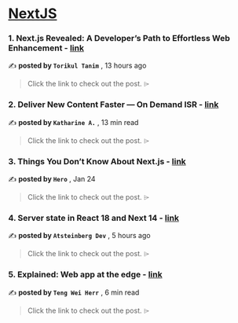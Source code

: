 
<h1><a href=https://medium.com/tag/nextjs/recommended target="_blank" rel="noopener noreferrer">NextJS</a></h1>
<h3>1. Next.js Revealed: A Developer’s Path to Effortless Web Enhancement - <a href=https://medium.com/@torikulswe/next-js-revealed-a-developers-path-to-effortless-web-enhancement-4e601cad0b76?source=tag_recommended_feed---------0-84----------nextjs----------8a6d0fd3_e607_4278_a67e_00c5014bf357------- target="_blank" rel="noopener noreferrer">link</a></h3>

✍️ **posted by `Torikul Tanim`** <date> , 13 hours ago</date>

<blockquote>Click the link to check out the post. ⌲</blockquote>

<h3>2. Deliver New Content Faster — On Demand ISR - <a href=https://medium.com/stackademic/on-demand-incremental-static-regeneration-3aac500641d8?source=tag_recommended_feed---------1-107----------nextjs----------8a6d0fd3_e607_4278_a67e_00c5014bf357------- target="_blank" rel="noopener noreferrer">link</a></h3>

✍️ **posted by `Katharine A.`** <date> , 13 min read</date>

<blockquote>Click the link to check out the post. ⌲</blockquote>

<h3>3. Things You Don’t Know About Next.js - <a href=https://medium.com/javascript-in-plain-english/things-you-dont-know-about-next-js-02ee54cb5b7f?source=tag_recommended_feed---------2-85----------nextjs----------8a6d0fd3_e607_4278_a67e_00c5014bf357------- target="_blank" rel="noopener noreferrer">link</a></h3>

✍️ **posted by `Hero`** <date> , Jan 24</date>

<blockquote>Click the link to check out the post. ⌲</blockquote>

<h3>4. Server state in React 18 and Next 14 - <a href=https://medium.com/@atsteinberg.dev/server-state-in-react-18-and-next-14-2858e2de0e9c?source=tag_recommended_feed---------3-84----------nextjs----------8a6d0fd3_e607_4278_a67e_00c5014bf357------- target="_blank" rel="noopener noreferrer">link</a></h3>

✍️ **posted by `Atsteinberg Dev`** <date> , 5 hours ago</date>

<blockquote>Click the link to check out the post. ⌲</blockquote>

<h3>5. Explained: Web app at the edge - <a href=https://medium.com/gitconnected/explained-web-app-at-the-edge-fb391985a0a5?source=tag_recommended_feed---------4-107----------nextjs----------8a6d0fd3_e607_4278_a67e_00c5014bf357------- target="_blank" rel="noopener noreferrer">link</a></h3>

✍️ **posted by `Teng Wei Herr`** <date> , 6 min read</date>

<blockquote>Click the link to check out the post. ⌲</blockquote>

